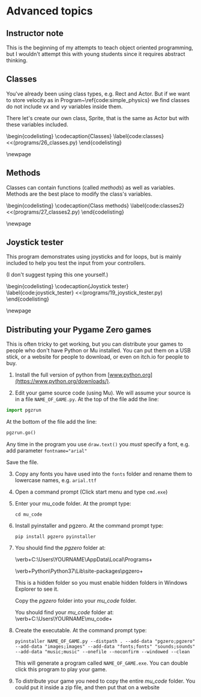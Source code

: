 # Advanced topics


## Instructor note

This is the beginning of my attempts to teach object oriented programming, but I wouldn't attempt this with young students since it requires abstract thinking.



## Classes

You've already been using class types, e.g. Rect and Actor.
But if we want to store velocity as in Program~\ref{code:simple_physics} we find classes do not include *vx* and *vy* variables inside them.

There let's
create our own class, Sprite, that is the same as Actor but with
these variables included.

\begin{codelisting}
\codecaption{Classes}
\label{code:classes}
<<(programs/26_classes.py)
\end{codelisting}


\newpage


## Methods

Classes can contain functions (called *methods*) as well as variables.
Methods are the best place to modify the class's variables.

\begin{codelisting}
\codecaption{Class methods}
\label{code:classes2}
<<(programs/27_classes2.py)
\end{codelisting}


\newpage


## Joystick tester

This program demonstrates using joysticks and for loops, but is mainly included to help you test the input from your controllers.

(I don't suggest typing this one yourself.)

\begin{codelisting}
\codecaption{Joystick tester}
\label{code:joystick_tester}
<<(programs/19_joystick_tester.py)
\end{codelisting}

\newpage

## Distributing your Pygame Zero games

This is often tricky to get working, but you can distribute your games to people who don't have Python or Mu installed.  You can put them on a USB stick, or a website for people to download, or even on itch.io for people to buy.

1. Install the full version of python from [www.python.org](https://www.python.org/downloads/).

6. Edit your game source code (using Mu).  We will assume your source is in a file ```NAME_OF_GAME.py```.  At the top of the file add the line:
```python
import pgzrun
```
At the bottom of the file add the line:
```python
pgzrun.go()
```
Any time in the program you use `draw.text()` you *must* specify a font, e.g. add parameter  `fontname="arial"`

Save the file.

3. Copy any fonts you have used into the `fonts` folder and rename them to lowercase names, e.g. `arial.ttf`

3. Open a command prompt (Click start menu and type ```cmd.exe```)

4. Enter your mu_code folder.  At the prompt type:
    
    ```cd mu_code```
    
5. Install pyinstaller and pgzero.  At the command prompt type:

    ```pip install pgzero pyinstaller```
    
2. You should find the *pgzero* folder at:

    \verb+C:\Users\YOURNAME\AppData\\Local\\Programs\+

    \verb+Python\Python37\Lib\site-packages\pgzero+

    This is a hidden folder so you must enable hidden folders in Windows Explorer to see it.
    
    Copy the *pgzero* folder into your *mu_code* folder.
    
    You should find your *mu_code* folder at:
    \verb+C:\Users\YOURNAME\mu_code+
      
7. Create the executable.  At the command prompt type:
    
    ```pyinstaller NAME_OF_GAME.py --distpath . --add-data "pgzero;pgzero" --add-data "images;images" --add-data "fonts;fonts" "sounds;sounds" --add-data "music;music" --onefile --noconfirm --windowed --clean```
    
   This will generate a program called ```NAME_OF_GAME.exe```.  You can double click this program to play your game.
   
8. To distribute your game you need to copy the entire *mu_code* folder.  You could put it inside a zip file, and then
put that on a website

